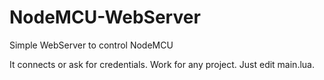 # NodeMCU-WebServer
Simple WebServer to control NodeMCU

It connects or ask for credentials.
Work for any project. Just edit main.lua.

